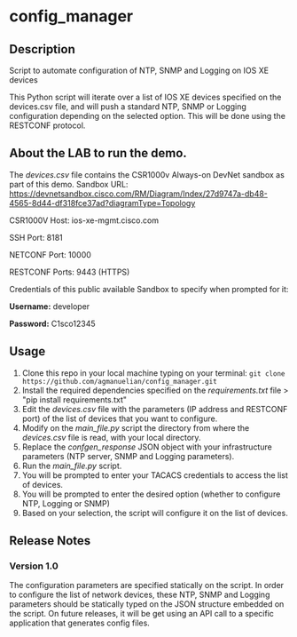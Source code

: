 # config_manager


## Description 
Script to automate configuration of NTP, SNMP and Logging on IOS XE devices

This Python script will iterate over a list of IOS XE devices specified on the devices.csv file, and will push a standard NTP, SNMP or Logging configuration depending on the selected option.
This will be done using the RESTCONF protocol.

## About the LAB to run the demo.

The _devices.csv_ file contains the CSR1000v Always-on DevNet sandbox as part of this demo. 
Sandbox URL: https://devnetsandbox.cisco.com/RM/Diagram/Index/27d9747a-db48-4565-8d44-df318fce37ad?diagramType=Topology

CSR1000V Host: ios-xe-mgmt.cisco.com

SSH Port: 8181

NETCONF Port: 10000

RESTCONF Ports: 9443 (HTTPS)


Credentials of this public available Sandbox to specify when prompted for it:

**Username:** developer

**Password:** C1sco12345

## Usage

1. Clone this repo in your local machine typing on your terminal:
```git clone https://github.com/agmanuelian/config_manager.git```
2. Install the required dependencies specified on the _requirements.txt_ file > "pip install requirements.txt"
3. Edit the _devices.csv_ file with the parameters (IP address and RESTCONF port) of the list of devices that you want to configure.
4. Modify on the _main_file.py_ script the directory from where the _devices.csv_ file is read, with your local directory.
5. Replace the _confgen_response_ JSON object with your infrastructure parameters (NTP server, SNMP and Logging parameters).
6. Run the _main_file.py_ script.
7. You will be prompted to enter your TACACS credentials to access the list of devices.
8. You will be prompted to enter the desired option (whether to configure NTP, Logging or SNMP)
9. Based on your selection, the script will configure it on the list of devices.

## Release Notes
### Version 1.0

The configuration parameters are specified statically on the script. In order to configure the list of network devices, these NTP, SNMP and Logging parameters should be statically typed on the JSON structure embedded on the script. On future releases, it will be get using an API call to a specific application that generates config files.
